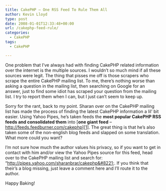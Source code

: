 ```yaml
---
title: CakePHP – One RSS Feed To Rule Them All
author: Kevin Lloyd
type: post
date: 2008-01-01T12:33:48+00:00
url: /cakephp-feed-rule/
categories:
  - CakePHP
tags:
  - CakePHP

---
```

One problem that I&#8217;ve always had with finding CakePHP related information over the internet is the multiple sources. I wouldn&#8217;t so much mind if all these sources were legit. The thing that pisses me off is those scrapers who scrape the entire CakePHP mailing list. To me, there&#8217;s nothing worse than asking a question in the mailing list, then searching on Google for an answer, just to find some idiot has scraped your question from the mailing list. I try to report them when I can, but I just can&#8217;t seem to keep up.

Sorry for the rant, back to my point. Sharan over on the CakePHP mailing list has made the process of finding the latest CakePHP information a lil&#8217; bit easier. Using Yahoo Pipes, he&#8217;s taken feeds the **most popular CakePHP RSS feeds and consolidated them** into [**one giant feed** &#8211; http://feeds.feedburner.com/cakephp][1]. The great thing is that he&#8217;s also taken some of the non-english blog feeds and slapped on some translation. What more could you want?

I&#8217;m not sure how much the author values his privacy, so if you want to get in contact with him and/or view the Yahoo Pipes source for this feed, head over to the CakePHP mailing list and search for: &#8220;http://pipes.yahoo.com/sharanbrar/cakephp&#8221;. If you think that their&#8217;s a blog missing, just leave a comment here and I&#8217;ll route it to the author.

Happy Baking!

 [1]: http://feeds.feedburner.com/cakephp